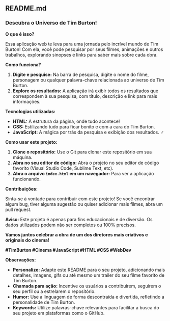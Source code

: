 ## **README.md**

### **Descubra o Universo de Tim Burton!** 

**O que é isso?**

Essa aplicação web te leva para uma jornada pelo incrível mundo de Tim Burton!  Com ela, você pode pesquisar por seus filmes, animações e outros trabalhos, explorando sinopses e links para saber mais sobre cada obra.

**Como funciona?**

1. **Digite e pesquise:** Na barra de pesquisa, digite o nome do filme, personagem ou qualquer palavra-chave relacionada ao universo de Tim Burton.
2. **Explore os resultados:** A aplicação irá exibir todos os resultados que correspondem à sua pesquisa, com título, descrição e link para mais informações.

**Tecnologias utilizadas:**

* **HTML:** A estrutura da página, onde tudo acontece! ️
* **CSS:** Estilizando tudo para ficar bonito e com a cara do Tim Burton. 
* **JavaScript:** A mágica por trás da pesquisa e exibição dos resultados. ‍♂️

**Como usar este projeto:**

1. **Clone o repositório:** Use o Git para clonar este repositório em sua máquina.
2. **Abra no seu editor de código:** Abra o projeto no seu editor de código favorito (Visual Studio Code, Sublime Text, etc).
3. **Abra o arquivo `index.html` em um navegador:** Para ver a aplicação funcionando.

**Contribuições:**

Sinta-se à vontade para contribuir com este projeto! Se você encontrar algum bug, tiver alguma sugestão ou quiser adicionar mais filmes, abra um pull request. 

**Aviso:** Este projeto é apenas para fins educacionais e de diversão. Os dados utilizados podem não ser completos ou 100% precisos.

**Vamos juntos celebrar a obra de um dos diretores mais criativos e originais do cinema!**

**#TimBurton #Cinema #JavaScript #HTML #CSS #WebDev**

**Observações:**

* **Personalize:** Adapte este README para o seu projeto, adicionando mais detalhes, imagens, gifs ou até mesmo um trailer do seu filme favorito de Tim Burton.
* **Chamada para ação:** Incentive os usuários a contribuírem, seguirem o seu perfil ou a estrelarem o repositório.
* **Humor:** Use a linguagem de forma descontraída e divertida, refletindo a personalidade de Tim Burton.
* **Keywords:** Utilize palavras-chave relevantes para facilitar a busca do seu projeto em plataformas como o GitHub.
